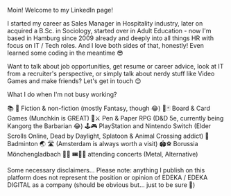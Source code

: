 Moin! Welcome to my LinkedIn page!

I started my career as Sales Manager in Hospitality industry, later on acquired a B.Sc. in Sociology, started over in Adult Education - now I'm based in Hamburg since 2009 already and deeply into all things HR with focus on IT / Tech roles. And I love both sides of that, honestly! Even learned some coding in the meantime 😎

Want to talk about job opportunities, get resume or career advice, look at IT from a recruiter's perspective, or simply talk about nerdy stuff like Video Games  and make friends? Let's get in touch 😊

What I do when I'm not busy working? 

📚 📖 Fiction & non-fiction (mostly Fantasy, though 😂)
🎲🃏 Board & Card Games (Munchkin is GREAT)
🐉⚔️ Pen & Paper RPG (D&D 5e, currently being Kangorg the Barbarian 😂)
🕹️🎮 PlayStation and Nintendo Switch (Elder Scrolls Online, Dead by Daylight, Splatoon & Animal Crossing addict)
🏸 Badminton
🌏 🛣️ (Amsterdam is always worth a visit)
🏟️⚽ Borussia Mönchengladbach 🖤💚
🎟️🎤🎸 attending concerts (Metal, Alternative)

Some necessary disclaimers...
Please note: anything I publish on this platform does not represent the position or opinion of EDEKA / EDEKA DIGITAL as a company (should be obvious but... just to be sure 😬)
